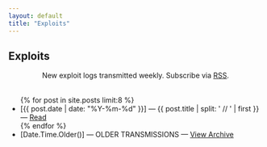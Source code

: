 ```yaml
---
layout: default
title: "Exploits"
---
```


<div class="exploits-list">
  <h2 class="crt-green">Exploits</h2>
  <p class="crt-green" style="text-align: center; margin-bottom: 2rem;">
    New exploit logs transmitted weekly. Subscribe via <a href="{{ "/feed.xml" | relative_url }}" target="_blank" class="footer-link">RSS</a>.
  </p>
  <ul>
    {% for post in site.posts limit:8 %}
      <li><span class="post-date">[{{ post.date | date: "%Y-%m-%d" }}]</span> &mdash; <span class="glitch">{{ post.title | split: ' // ' | first }}</span> &mdash; <a href="{{ post.url | relative_url }}">Read</a></li>
    {% endfor %}
    <li><span class="post-date">[Date.Time.Older()]</span> &mdash; <span class="glitch">OLDER TRANSMISSIONS</span> &mdash; <a href="{{ "/archive/" | relative_url }}">View Archive</a></li>
  </ul>
</div>
